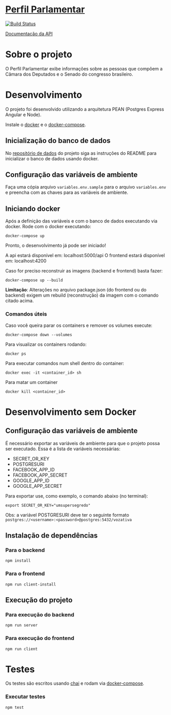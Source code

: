 # [Perfil Parlamentar](https://perfil.parlametria.org/)

[![Build Status](https://travis-ci.org/analytics-ufcg/voz-ativa.svg?branch=master)](https://travis-ci.org/analytics-ufcg/voz-ativa)

[Documentação da API](https://perfil.parlametria.org/api/swagger/docs/)

# Sobre o projeto

O Perfil Parlamentar exibe informações sobre as pessoas que compõem a Câmara dos Deputados e o Senado do congresso brasileiro.

# Desenvolvimento

O projeto foi desenvolvido utilizando a arquitetura PEAN (Postgres Express Angular e Node).

Instale o [docker](https://docs.docker.com/install/linux/docker-ce/ubuntu/#install-docker-ce) e o [docker-compose](https://docs.docker.com/compose/install/).

## Inicialização do banco de dados

No [repositório de dados](https://github.com/parlametria/perfil-parlamentar-dados) do projeto siga as instruções do README para inicializar o banco de dados usando docker.

## Configuração das variáveis de ambiente

Faça uma cópia arquivo `variables.env.sample` para o arquivo `variables.env` e preencha com as chaves para as variáveis de ambiente. 

## Iniciando docker

Após a definição das variáveis e com o banco de dados executando via docker. Rode com o docker executando:

```
docker-compose up
```

Pronto, o desenvolvimento já pode ser iniciado!

A api estará disponível em: localhost:5000/api
O frontend estará disponível em: localhost:4200

Caso for preciso reconstruir as imagens (backend e frontend) basta fazer:

```
docker-compose up --build
```

**Limitação**: Alterações no arquivo package.json (do frontend ou do backend) exigem um rebuild (reconstrução) da imagem com o comando citado acima.

### Comandos úteis

Caso você queira parar os containers e remover os volumes execute:

```
docker-compose down --volumes
```

Para visualizar os containers rodando:

```
docker ps
```

Para executar comandos num shell dentro do container:

```
docker exec -it <container_id> sh
```

Para matar um container

```
docker kill <container_id>
```

# Desenvolvimento sem Docker

## Configuração das variáveis de ambiente

É necessário exportar as variáveis de ambiente para que o projeto possa ser executado. Essa é a lista de variáveis necessárias:

- SECRET_OR_KEY
- POSTGRESURI
- FACEBOOK_APP_ID
- FACEBOOK_APP_SECRET
- GOOGLE_APP_ID
- GOOGLE_APP_SECRET

Para exportar use, como exemplo, o comando abaixo (no terminal):

```
export SECRET_OR_KEY="umsupersegredo"
```

Obs: a variável POSTGRESURI deve ter o seguinte formato `postgres://<username>:<password>@postgres:5432/vozativa`

## Instalação de dependências

### Para o backend

```
npm install
```

### Para o frontend

```
npm run client-install
```

## Execução do projeto

### Para execução do backend

```
npm run server
```

### Para execução do frontend

```
npm run client
```

# Testes

Os testes são escritos usando [chai](https://www.chaijs.com) e rodam via [docker-compose](https://github.com/mochajs/mocha).

### Executar testes

```
npm test
```
